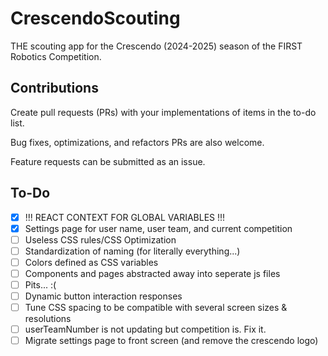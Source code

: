 # CrescendoScouting
THE scouting app for the Crescendo (2024-2025) season of the FIRST Robotics Competition.

## Contributions
Create pull requests (PRs) with your implementations of items in the to-do list.

Bug fixes, optimizations, and refactors PRs are also welcome.

Feature requests can be submitted as an issue.

## To-Do
- [x] !!! REACT CONTEXT FOR GLOBAL VARIABLES !!!
- [x] Settings page for user name, user team, and current competition
- [ ] Useless CSS rules/CSS Optimization
- [ ] Standardization of naming (for literally everything...)
- [ ] Colors defined as CSS variables
- [ ] Components and pages abstracted away into seperate js files
- [ ] Pits... :(
- [ ] Dynamic button interaction responses
- [ ] Tune CSS spacing to be compatible with several screen sizes & resolutions
- [ ] userTeamNumber is not updating but competition is. Fix it.
- [ ] Migrate settings page to front screen (and remove the crescendo logo)

